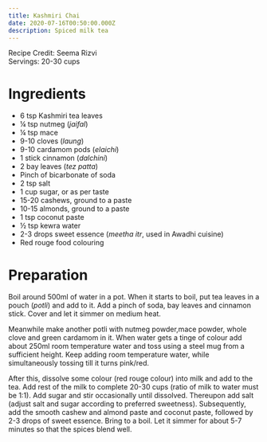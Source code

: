```yaml
---
title: Kashmiri Chai
date: 2020-07-16T00:50:00.000Z
description: Spiced milk tea
---
```

Recipe Credit: Seema Rizvi  
Servings: 20-30 cups

# Ingredients
* 6 tsp Kashmiri tea leaves
* ¼ tsp nutmeg (_jaifal_)
* ¼ tsp mace
* 9-10 cloves (_laung_)
* 9-10 cardamom pods (_elaichi_)
* 1 stick cinnamon (_dalchini_)
* 2 bay leaves (_tez patta_)
* Pinch of bicarbonate of soda
* 2 tsp salt
* 1 cup sugar, or as per taste
* 15-20 cashews, ground to a paste
* 10-15 almonds, ground to a paste
* 1 tsp coconut paste
* ½ tsp kewra water
* 2-3 drops sweet essence (_meetha itr_, used in Awadhi cuisine)
* Red rouge food colouring

# Preparation
Boil around 500ml of water in a pot. When it starts to boil, put tea leaves in a pouch (_potli_) and add to it. Add a pinch of soda, bay leaves and cinnamon stick. Cover and let it simmer on medium heat.

Meanwhile make another potli with nutmeg powder,mace powder, whole clove and green cardamom in it. When water gets a tinge of colour add about 250ml room temperature water and toss using a steel mug from a sufficient height. Keep adding room temperature water, while simultaneously tossing till it turns pink/red.

After this, dissolve some colour (red rouge colour) into milk and add to the tea. Add rest of the milk to complete 20-30 cups (ratio of milk to water must be 1:1). Add sugar and stir occasionally until dissolved. Thereupon add salt (adjust salt and sugar according to preferred sweetness). Subsequently, add the smooth cashew and almond paste and coconut paste, followed by 2-3 drops of sweet essence. Bring to a boil. Let it simmer for about 5-7 minutes so that the spices blend well.

